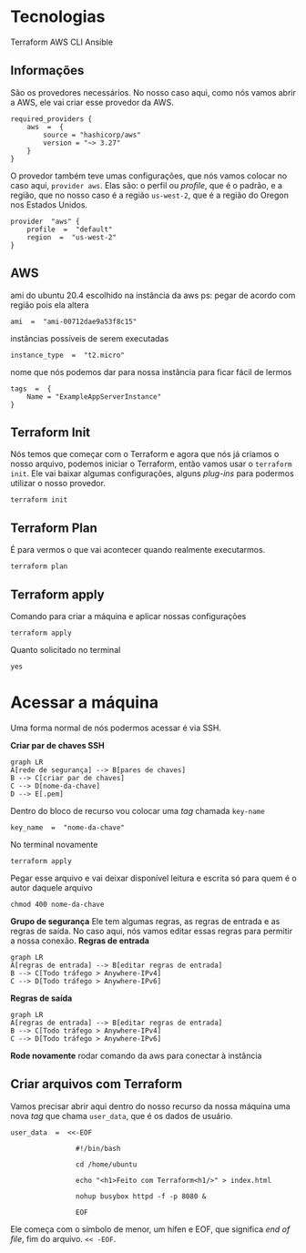 # Tecnologias

Terraform
AWS CLI
Ansible

## Informações
São os provedores necessários. No nosso caso aqui, como nós vamos abrir a AWS, ele vai criar esse provedor da AWS.

    required_providers {  
        aws  =  {
    	    source = "hashicorp/aws"
    	    version = "~> 3.27"
        }
    }

O provedor também teve umas configurações, que nós vamos colocar no caso aqui, `provider aws`. Elas são: o perfil ou _profile_, que é o padrão, e a região, que no nosso caso é a região `us-west-2`, que é a região do Oregon nos Estados Unidos.

    provider  "aws" {
	    profile  =  "default"
	    region  =  "us-west-2"
    }

## AWS

ami do ubuntu 20.4 escolhido na instância da aws
ps: pegar de acordo com região pois ela altera

    ami  =  "ami-00712dae9a53f8c15"
instâncias possíveis de serem executadas

    instance_type  =  "t2.micro"
    
nome que nós podemos dar para nossa instância para ficar fácil de lermos

    tags  =  {
    	Name = "ExampleAppServerInstance"
    }

## Terraform Init

Nós temos que começar com o Terraform e agora que nós já criamos o nosso arquivo, podemos iniciar o Terraform, então vamos usar o `terraform init`. Ele vai baixar algumas configurações, alguns  _plug-ins_  para podermos utilizar o nosso provedor.

    terraform init

## Terraform Plan

É para vermos o que vai acontecer quando realmente executarmos.

    terraform plan

## Terraform apply

Comando para criar a máquina e aplicar nossas configurações

    terraform apply
Quanto solicitado no terminal

    yes

# Acessar a máquina
Uma forma normal de nós podermos acessar é via SSH.

**Criar par de chaves SSH**

```mermaid
graph LR
A[rede de segurança] --> B[pares de chaves]
B --> C[criar par de chaves]
C --> D[nome-da-chave]
D --> E[.pem]
```
Dentro do bloco de recurso vou colocar uma *tag* chamada `key-name`

    key_name  =  "nome-da-chave"
    
No terminal novamente

    terraform apply
    
Pegar esse arquivo e vai deixar disponível leitura e escrita só para quem é o autor daquele arquivo

    chmod 400 nome-da-chave

**Grupo de segurança**
Ele tem algumas regras, as regras de entrada e as regras de saída. No caso aqui, nós vamos editar essas regras para permitir a nossa conexão.
**Regras de entrada**
```mermaid
graph LR
A[regras de entrada] --> B[editar regras de entrada]
B --> C[Todo tráfego > Anywhere-IPv4]
C --> D[Todo tráfego > Anywhere-IPv6]
```
**Regras de saída**
```mermaid
graph LR
A[regras de entrada] --> B[editar regras de entrada]
B --> C[Todo tráfego > Anywhere-IPv4]
C --> D[Todo tráfego > Anywhere-IPv6]
```
**Rode novamente**
rodar comando da aws para conectar à instância

## Criar arquivos com Terraform

Vamos precisar abrir aqui dentro do nosso recurso da nossa máquina uma nova _tag_ que chama `user_data`, que é os dados de usuário.

    user_data  =  <<-EOF
    
			        #!/bin/bash
			        
			        cd /home/ubuntu
			        
			        echo "<h1>Feito com Terraform<h1/>" > index.html
			        
			        nohup busybox httpd -f -p 8080 &
			        
			        EOF

Ele começa com o símbolo de menor, um hífen e EOF, que significa _end of file_, fim do arquivo. `<< -EOF`.
